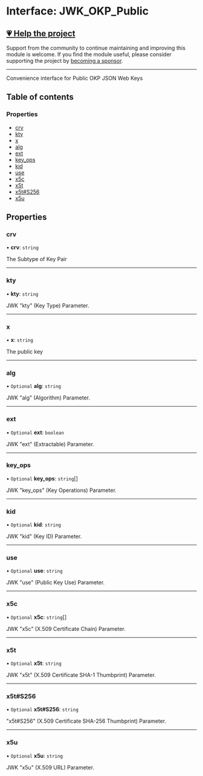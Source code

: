 # Interface: JWK\_OKP\_Public

## [💗 Help the project](https://github.com/sponsors/panva)

Support from the community to continue maintaining and improving this module is welcome. If you find the module useful, please consider supporting the project by [becoming a sponsor](https://github.com/sponsors/panva).

---

Convenience interface for Public OKP JSON Web Keys

## Table of contents

### Properties

- [crv](types.JWK_OKP_Public.md#crv)
- [kty](types.JWK_OKP_Public.md#kty)
- [x](types.JWK_OKP_Public.md#x)
- [alg](types.JWK_OKP_Public.md#alg)
- [ext](types.JWK_OKP_Public.md#ext)
- [key\_ops](types.JWK_OKP_Public.md#key_ops)
- [kid](types.JWK_OKP_Public.md#kid)
- [use](types.JWK_OKP_Public.md#use)
- [x5c](types.JWK_OKP_Public.md#x5c)
- [x5t](types.JWK_OKP_Public.md#x5t)
- [x5t#S256](types.JWK_OKP_Public.md#x5t#s256)
- [x5u](types.JWK_OKP_Public.md#x5u)

## Properties

### crv

• **crv**: `string`

The Subtype of Key Pair

___

### kty

• **kty**: `string`

JWK "kty" (Key Type) Parameter.

___

### x

• **x**: `string`

The public key

___

### alg

• `Optional` **alg**: `string`

JWK "alg" (Algorithm) Parameter.

___

### ext

• `Optional` **ext**: `boolean`

JWK "ext" (Extractable) Parameter.

___

### key\_ops

• `Optional` **key\_ops**: `string`[]

JWK "key_ops" (Key Operations) Parameter.

___

### kid

• `Optional` **kid**: `string`

JWK "kid" (Key ID) Parameter.

___

### use

• `Optional` **use**: `string`

JWK "use" (Public Key Use) Parameter.

___

### x5c

• `Optional` **x5c**: `string`[]

JWK "x5c" (X.509 Certificate Chain) Parameter.

___

### x5t

• `Optional` **x5t**: `string`

JWK "x5t" (X.509 Certificate SHA-1 Thumbprint) Parameter.

___

### x5t#S256

• `Optional` **x5t#S256**: `string`

"x5t#S256" (X.509 Certificate SHA-256 Thumbprint) Parameter.

___

### x5u

• `Optional` **x5u**: `string`

JWK "x5u" (X.509 URL) Parameter.
